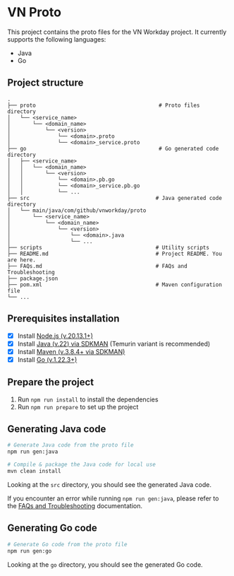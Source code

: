 # VN Proto

This project contains the proto files for the VN Workday project. It currently supports the following languages:

- Java
- Go

## Project structure

```
.
├── proto                                       # Proto files directory
│   └── <service_name>
│       └── <domain_name>
│           └── <version>
│               └── <domain>.proto
│               └── <domain>_service.proto
├── go                                          # Go generated code directory
│   ├── <service_name>                         
│   │   └── <domain_name>
│   │       └── <version>
│   │           └── <domain>.pb.go
│   │           └── <domain>_service.pb.go
│   │           └── ...
├── src                                        # Java generated code directory
│   └── main/java/com/github/vnworkday/proto
│       └── <service_name>
│           └── <domain_name>
│               └── <version>
│                   └── <domain>.java
│                   └── ...
├── scripts                                    # Utility scripts
├── README.md                                  # Project README. You are here.
├── FAQs.md                                    # FAQs and Troubleshooting
├── package.json
├── pom.xml                                    # Maven configuration file
└── ...
```

## Prerequisites installation

- [x] Install [Node.js (v.20.13.1+)](https://nodejs.org/en/download/)
- [x] Install [Java (v.22) via SDKMAN](https://sdkman.io/) (Temurin variant is recommended)
- [x] Install [Maven (v.3.8.4+ via SDKMAN)](https://sdkman.io/)
- [x] Install [Go (v.1.22.3+)](https://golang.org/doc/install)

## Prepare the project

1. Run `npm run install` to install the dependencies
2. Run `npm run prepare` to set up the project

## Generating Java code

```bash
# Generate Java code from the proto file
npm run gen:java

# Compile & package the Java code for local use
mvn clean install
```
Looking at the `src` directory, you should see the generated Java code.

If you encounter an error while running `npm run gen:java`, please refer to the [FAQs and Troubleshooting](./FAQs.md#ive-failed-to-generate-java-code-from-the-proto-file-what-should-i-do) documentation.

## Generating Go code

```bash
# Generate Go code from the proto file
npm run gen:go
```

Looking at the `go` directory, you should see the generated Go code.